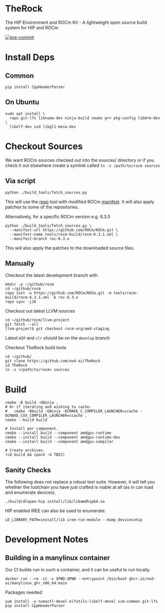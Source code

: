 # TheRock
The HIP Environment and ROCm Kit - A lightweight open source build system for HIP and ROCm

[![pre-commit](https://img.shields.io/badge/pre--commit-enabled-brightgreen?logo=pre-commit)](https://github.com/pre-commit/pre-commit)

# Install Deps

## Common
```
pip install CppHeaderParser
```

## On Ubuntu

```
sudo apt install \
  repo git-lfs libnuma-dev ninja-build cmake g++ pkg-config libdrm-dev \
  libelf-dev xxd libgl1-mesa-dev
```

# Checkout Sources

We want ROCm sources checked out into the sources/ directory or if you check it out elsewhere create a symlink called `ln -s /path/to/rocm sources`

## Via script

```
python ./build_tools/fetch_sources.py
```

This will use the [repo](https://source.android.com/docs/setup/reference/repo)
tool with modified ROCm [manifest](https://github.com/nod-ai/ROCm/blob/the-rock-main/default.xml).
It will also apply patches to some of the repositories.

Alternatively, for a specific ROCm version e.g. 6.3.0

```
python ./build_tools/fetch_sources.py \
  --manifest-url https://github.com/ROCm/ROCm.git \
  --manifest-name tools/rocm-build/rocm-6.3.1.xml \
  --manifest-branch roc-6.3.x
```

This will also apply the patches to the downloaded source files.

## Manually

Checkout the latest development branch with
```
mkdir -p ~/github/rocm
cd ~/github/rocm
repo init -u https://github.com/ROCm/ROCm.git -m tools/rocm-build/rocm-6.3.1.xml -b roc-6.3.x
repo sync -j16
```
Checkout out latest LLVM sources

```
cd ~/github/rocm/llvm-project
git fetch --all
llvm-project$ git checkout rocm-org/amd-staging
```
Latest `HIP` and `clr` should be on the `develop` branch

Checkout TheRock build tools
```
cd ~/github/
git clone https://github.com/nod-ai/TheRock
cd TheRock
ln -s </path/to/rocm> sources
```

# Build

```
cmake -B build -GNinja .
# Or if iterating and wishing to cache:
#   cmake -Bbuild -GNinja -DCMAKE_C_COMPILER_LAUNCHER=ccache -DCMAKE_CXX_COMPILER_LAUNCHER=ccache .
cmake --build build

# Install per component.
cmake --install build --component amdgpu-runtime
cmake --install build --component amdgpu-runtime-dev
cmake --install build --component amdgpu-compiler

# Create archives.
(cd build && cpack -G TBZ2)
```

## Sanity Checks

The following does not replace a robust test suite. However, it will tell you
whether the toolchain you have just crafted is viable at all (as in can load
and enumerate devices).

```
./build/dlopen-hip install/lib/libamdhip64.so
```

HIP enabled IREE can also be used to enumerate:

```
LD_LIBRARY_PATH=install/lib iree-run-module --dump_devices=hip
```

# Development Notes

## Building in a manylinux container

Our CI builds run in such a container, and it can be useful to run locally.

```
docker run --rm -it -v $PWD:$PWD --entrypoint /bin/bash ghcr.io/nod-ai/manylinux_ghr_x86_64:main
```

Packages needed:

```
yum install -y numactl-devel elfutils-libelf-devel vim-common git-lfs
pip install CppHeaderParser
```
